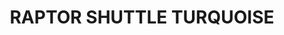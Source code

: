 ---
layout: product
title: "RAPTOR SHUTTLE TURQUOISE"
price: "400" 
desc: "Uljana boja sa četkicom"
img_path: "/assets/img/A.MIG-3533.jpg"
brand: "AMMO"
available: true
special_offer: false
new: false
soon: false
cat: "030000"
subcat: "00"
subsubcat: "00"
sifra: "A.MIG-3533"
popular: true
---